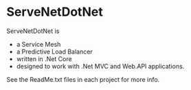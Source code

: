# ServeNetDotNet

ServeNetDotNet is 
- a Service Mesh 
- a Predictive Load Balancer 
- written in .Net Core 
- designed to work with .Net MVC and Web.API applications.

See the ReadMe.txt files in each project for more info.
